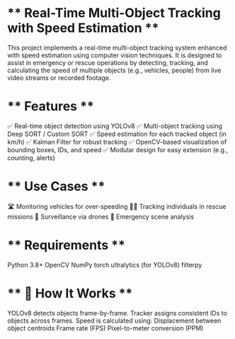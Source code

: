 # ** Real-Time Multi-Object Tracking with Speed Estimation **
This project implements a real-time multi-object tracking system enhanced with speed estimation using computer vision techniques. It is designed to assist in emergency or rescue operations by detecting, tracking, and calculating the speed of multiple objects (e.g., vehicles, people) from live video streams or recorded footage.

# ** Features **
✅ Real-time object detection using YOLOv8
✅ Multi-object tracking using Deep SORT / Custom SORT
✅ Speed estimation for each tracked object (in km/h)
✅ Kalman Filter for robust tracking
✅ OpenCV-based visualization of bounding boxes, IDs, and speed
✅ Modular design for easy extension (e.g., counting, alerts)

# ** Use Cases **
🛣️ Monitoring vehicles for over-speeding
🧑‍🚒 Tracking individuals in rescue missions
🚁 Surveillance via drones
🚨 Emergency scene analysis

# ** Requirements **
Python 3.8+
OpenCV
NumPy
torch
ultralytics (for YOLOv8)
filterpy

# ** 🚀 How It Works **
YOLOv8 detects objects frame-by-frame.
Tracker assigns consistent IDs to objects across frames.
Speed is calculated using:
    Displacement between object centroids
    Frame rate (FPS)
    Pixel-to-meter conversion (PPM)